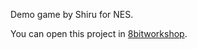 
Demo game by Shiru for NES.

You can open this project in [8bitworkshop](http://8bitworkshop.com/redir.html?platform=sms-sms-libcv&githubURL=https://github.com/sehugg/cc65-sms-chase&file=game.c).
